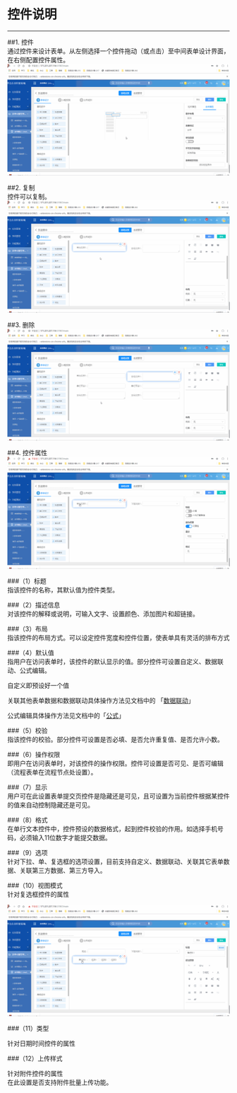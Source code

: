 # 控件说明
***
##1. 控件     
通过控件来设计表单。从左侧选择一个控件拖动（或点击）至中间表单设计界面，在右侧配置控件属性。
![控件添加至表单][控件添加至表单]

##2. 复制     
控件可以复制。
![控件复制][控件复制]

##3. 删除     
![控件删除][控件删除]

##4. 控件属性     
![控件属性][控件属性]

###（1）标题   
指该控件的名称，其默认值为控件类型。

###（2）描述信息   
对该控件的解释或说明，可输入文字、设置颜色、添加图片和超链接。

###（3）布局   
指该控件的布局方式。可以设定控件宽度和控件位置，使表单具有灵活的排布方式

###（4）默认值   
指用户在访问表单时，该控件的默认显示的值。部分控件可设置自定义、数据联动、公式编辑。

自定义即预设好一个值

关联其他表单数据和数据联动具体操作方法见文档中的 「[数据联动][数据联动]」

公式编辑具体操作方法见文档中的「[公式][公式]」

###（5）校验   
指该控件的校验。部分控件可设置是否必填、是否允许重复值、是否允许小数。

###（6）操作权限   
即用户在访问表单时，对该控件的操作权限。控件可设置是否可见、是否可编辑（流程表单在流程节点处设置）。

###（7）显示   
用户可在此设置表单提交页控件是隐藏还是可见，且可设置为当前控件根据某控件的值来自动控制隐藏还是可见。

###（8）格式   
在单行文本控件中，控件预设的数据格式，起到控件校验的作用。如选择手机号码，必须输入11位数字才能提交数据。

###（9）选项   
针对下拉、单、复选框的选项设置，目前支持自定义、数据联动、关联其它表单数据、关联第三方数据、第三方导入。

###（10）视图模式   
针对复选框控件的属性   

![切换模式][切换模式]   

###（11）类型   

针对日期时间控件的属性

###（12）上传样式   

针对附件控件的属性  
在此设置是否支持附件批量上传功能。

[数据联动]:.\数据联动.html
[公式]:.\公式\公式.html

[控件添加至表单]:..\assets\设计页面\控件添加至表单.gif
[控件复制]:..\assets\设计页面\控件复制.gif
[控件删除]:..\assets\设计页面\控件删除.gif
[控件属性]:..\assets\设计页面\控件属性.gif
[切换模式]:..\assets\设计页面\切换模式.gif
